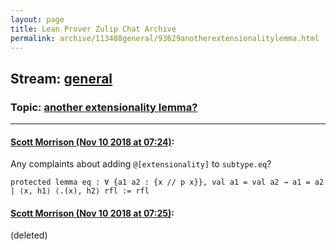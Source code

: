 ```yaml
---
layout: page
title: Lean Prover Zulip Chat Archive 
permalink: archive/113488general/93629anotherextensionalitylemma.html
---
```


## Stream: [general](index.html)
### Topic: [another extensionality lemma?](93629anotherextensionalitylemma.html)

---

#### [Scott Morrison (Nov 10 2018 at 07:24)](https://leanprover.zulipchat.com/#narrow/stream/113488-general/topic/another%20extensionality%20lemma%3F/near/147421643):
Any complaints about adding `@[extensionality]` to `subtype.eq`?
```
protected lemma eq : ∀ {a1 a2 : {x // p x}}, val a1 = val a2 → a1 = a2
| ⟨x, h1⟩ ⟨.(x), h2⟩ rfl := rfl
```

#### [Scott Morrison (Nov 10 2018 at 07:25)](https://leanprover.zulipchat.com/#narrow/stream/113488-general/topic/another%20extensionality%20lemma%3F/near/147421650):
(deleted)

